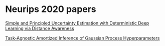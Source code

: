 
# Neurips 2020 papers

[Simple and Principled Uncertainty Estimation with
Deterministic Deep Learning via Distance Awareness](https://proceedings.neurips.cc/paper/2020/file/3f2dff7862a70f97a59a1fa02c3ec110-Paper.pdf)

[Task-Agnostic Amortized Inference of
Gaussian Process Hyperparameters](https://papers.nips.cc/paper/2020/file/f52db9f7c0ae7017ee41f63c2a7353bc-Paper.pdf)

